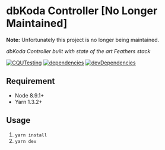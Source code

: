 # dbKoda Controller [No Longer Maintained]

**Note:** Unfortunately this project is no longer being maintained.

*dbKoda Controller built with state of the art Feathers stack*

[![CQUTesting](https://img.shields.io/travis/SouthbankSoftware/dbkoda-controller.svg?style=flat-square&label=CQUTesting)](https://travis-ci.org/SouthbankSoftware/dbkoda-controller)
[![dependencies](https://img.shields.io/david/SouthbankSoftware/dbkoda-controller.svg?style=flat-square)](https://david-dm.org/SouthbankSoftware/dbkoda-controller)
[![devDependencies](https://img.shields.io/david/dev/SouthbankSoftware/dbkoda-controller.svg?style=flat-square)](https://david-dm.org/SouthbankSoftware/dbkoda-controller?type=dev)

## Requirement
* Node 8.9.1+
* Yarn 1.3.2+

## Usage
1. `yarn install`
2. `yarn dev`
